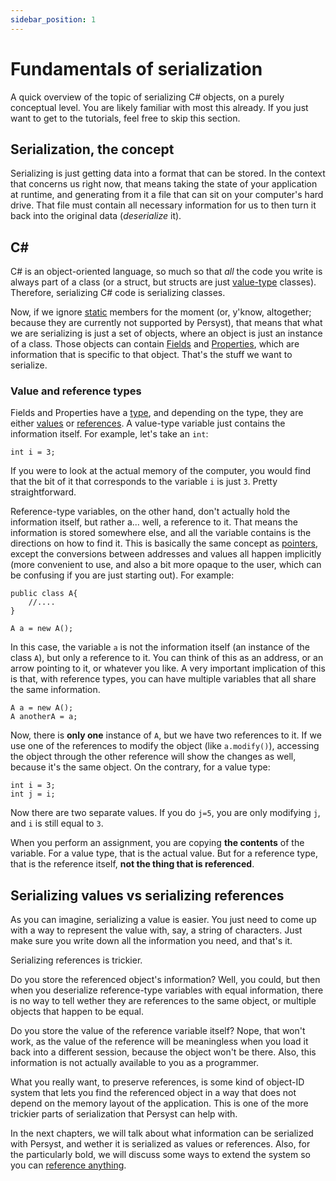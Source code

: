 ```yaml
---
sidebar_position: 1
---
```


# Fundamentals of serialization

A quick overview of the topic of serializing C# objects, on a purely conceptual level. You are likely familiar with most this already. If you just want to get to the tutorials, feel free to skip this section. 

## Serialization, the concept

Serializing is just getting data into a format that can be stored. In the context that concerns us right now, that means taking the state of your application at runtime, and generating from it a file that can sit on your computer's hard drive. That file must contain all necessary information for us to then turn it back into the original data (*deserialize* it).

## C#
C# is an object-oriented language, so much so that *all* the code you write is always part of a class (or a struct, but structs are just [value-type](https://docs.microsoft.com/en-gb/dotnet/csharp/language-reference/builtin-types/value-types) classes). Therefore, serializing C# code is serializing classes.

Now, if we ignore [static](https://docs.microsoft.com/en-us/dotnet/csharp/language-reference/keywords/static) members for the moment (or, y'know, altogether; because they are currently not supported by Persyst), that means that what we are serializing is just a set of objects, where an object is just an instance of a class. Those objects can contain [Fields](https://docs.microsoft.com/en-us/dotnet/csharp/programming-guide/classes-and-structs/fields) and [Properties](https://docs.microsoft.com/en-us/dotnet/csharp/programming-guide/classes-and-structs/properties), which are information that is specific to that object. That's the stuff we want to serialize.


### Value and reference types

Fields and Properties have a [type](https://docs.microsoft.com/en-us/dotnet/csharp/fundamentals/types/), and depending on the type, they are either [values](https://docs.microsoft.com/en-us/dotnet/csharp/language-reference/builtin-types/value-types) or [references](https://docs.microsoft.com/en-us/dotnet/csharp/language-reference/keywords/reference-types). A value-type variable just contains the information itself. For example, let's take an `int`:

```
int i = 3;
```

If you were to look at the actual memory of the computer, you would find that the bit of it that corresponds to the variable `i` is just `3`. Pretty straightforward.

Reference-type variables, on the other hand, don't actually hold the information itself, but rather a... well, a reference to it. That means the information is stored somewhere else, and all the variable contains is the directions on how to find it. This is basically the same concept as [pointers](https://en.wikipedia.org/wiki/Pointer_(computer_programming)), except the conversions between addresses and values all happen implicitly (more convenient to use, and also a bit more opaque to the user, which can be confusing if you are just starting out). For example:

```
public class A{
    //....
}

A a = new A();
```

In this case, the variable `a` is not the information itself (an instance of the class `A`), but only a reference to it. You can think of this as an address, or an arrow pointing to it, or whatever you like. A very important implication of this is that, with reference types, you can have multiple variables that all share the same information.

```
A a = new A();
A anotherA = a;
```

Now, there is **only one** instance of `A`, but we have two references to it. If we use one of the references to modify the object (like `a.modify()`), accessing the object through the other reference will show the changes as well, because it's the same object. On the contrary, for a value type:

```
int i = 3;
int j = i;
```

Now there are two separate values. If you do `j=5`, you are only modifying `j`, and `i` is still equal to `3`. 

When you perform an assignment, you are copying **the contents** of the variable. For a value type, that is the actual value. But for a reference type, that is the reference itself, **not the thing that is referenced**.

## Serializing values vs serializing references

As you can imagine, serializing a value is easier. You just need to come up with a way to represent the value with, say, a string of characters. Just make sure you write down all the information you need, and that's it. 

Serializing references is trickier. 

Do you store the referenced object's information? Well, you could, but then when you deserialize reference-type variables with equal information, there is no way to tell wether they are references to the same object, or multiple objects that happen to be equal.

Do you store the value of the reference variable itself? Nope, that won't work, as the value of the reference will be meaningless when you load it back into a different session, because the object won't be there. Also, this information is not actually available to you as a programmer.

What you really want, to preserve references, is some kind of object-ID system that lets you find the referenced object in a way that does not depend on the memory layout of the application. This is one of the more trickier parts of serialization that Persyst can help with.

In the next chapters, we will talk about what information can be serialized with Persyst, and wether it is serialized as values or references. Also, for the particularly bold, we will discuss some ways to extend the system so you can [reference anything](/Know_more/Referencing_everything).